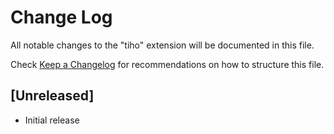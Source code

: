 # Change Log

All notable changes to the "tiho" extension will be documented in this file.

Check [Keep a Changelog](http://keepachangelog.com/) for recommendations on how to structure this file.

## [Unreleased]

- Initial release
